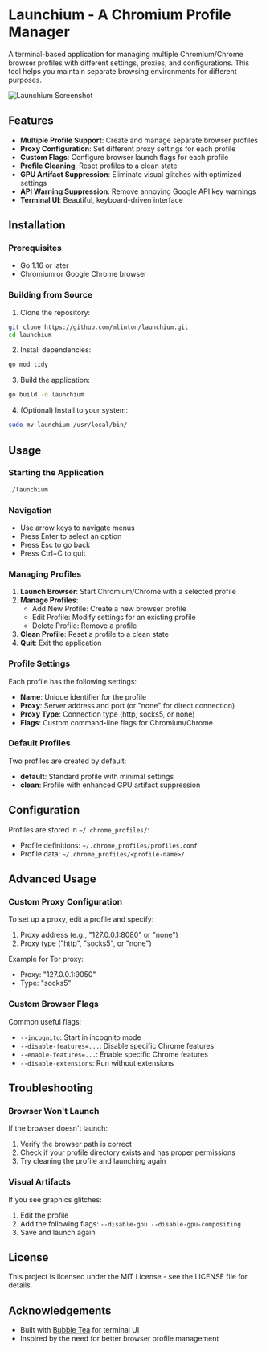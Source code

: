 # Launchium - A Chromium Profile Manager

A terminal-based application for managing multiple Chromium/Chrome browser profiles with different settings, proxies, and configurations. This tool helps you maintain separate browsing environments for different purposes.

![Launchium Screenshot](https://github.com/user-attachments/assets/2f5adc64-cf61-463c-ad67-819b2b828493)


## Features

- **Multiple Profile Support**: Create and manage separate browser profiles
- **Proxy Configuration**: Set different proxy settings for each profile
- **Custom Flags**: Configure browser launch flags for each profile
- **Profile Cleaning**: Reset profiles to a clean state
- **GPU Artifact Suppression**: Eliminate visual glitches with optimized settings
- **API Warning Suppression**: Remove annoying Google API key warnings
- **Terminal UI**: Beautiful, keyboard-driven interface

## Installation

### Prerequisites

- Go 1.16 or later
- Chromium or Google Chrome browser

### Building from Source

1. Clone the repository:
```bash
git clone https://github.com/mlinton/launchium.git
cd launchium
```

2. Install dependencies:
```bash
go mod tidy
```

3. Build the application:
```bash
go build -o launchium
```

4. (Optional) Install to your system:
```bash
sudo mv launchium /usr/local/bin/
```

## Usage

### Starting the Application

```bash
./launchium
```

### Navigation

- Use arrow keys to navigate menus
- Press Enter to select an option
- Press Esc to go back
- Press Ctrl+C to quit

### Managing Profiles

1. **Launch Browser**: Start Chromium/Chrome with a selected profile
2. **Manage Profiles**:
   - Add New Profile: Create a new browser profile
   - Edit Profile: Modify settings for an existing profile
   - Delete Profile: Remove a profile
3. **Clean Profile**: Reset a profile to a clean state
4. **Quit**: Exit the application

### Profile Settings

Each profile has the following settings:

- **Name**: Unique identifier for the profile
- **Proxy**: Server address and port (or "none" for direct connection)
- **Proxy Type**: Connection type (http, socks5, or none)
- **Flags**: Custom command-line flags for Chromium/Chrome

### Default Profiles

Two profiles are created by default:
- **default**: Standard profile with minimal settings
- **clean**: Profile with enhanced GPU artifact suppression

## Configuration

Profiles are stored in `~/.chrome_profiles/`:
- Profile definitions: `~/.chrome_profiles/profiles.conf`
- Profile data: `~/.chrome_profiles/<profile-name>/`

## Advanced Usage

### Custom Proxy Configuration

To set up a proxy, edit a profile and specify:
1. Proxy address (e.g., "127.0.0.1:8080" or "none")
2. Proxy type ("http", "socks5", or "none")

Example for Tor proxy:
- Proxy: "127.0.0.1:9050"
- Type: "socks5"

### Custom Browser Flags

Common useful flags:
- `--incognito`: Start in incognito mode
- `--disable-features=...`: Disable specific Chrome features
- `--enable-features=...`: Enable specific Chrome features
- `--disable-extensions`: Run without extensions

## Troubleshooting

### Browser Won't Launch

If the browser doesn't launch:
1. Verify the browser path is correct
2. Check if your profile directory exists and has proper permissions
3. Try cleaning the profile and launching again

### Visual Artifacts

If you see graphics glitches:
1. Edit the profile
2. Add the following flags: `--disable-gpu --disable-gpu-compositing`
3. Save and launch again

## License

This project is licensed under the MIT License - see the LICENSE file for details.

## Acknowledgements

- Built with [Bubble Tea](https://github.com/charmbracelet/bubbletea) for terminal UI
- Inspired by the need for better browser profile management

